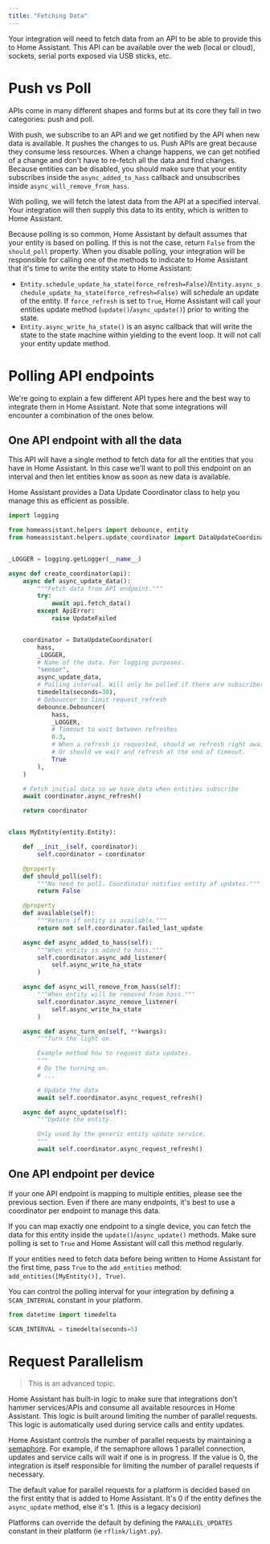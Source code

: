```yaml
---
title: "Fetching Data"
---
```


Your integration will need to fetch data from an API to be able to provide this to Home Assistant. This API can be available over the web (local or cloud), sockets, serial ports exposed via USB sticks, etc.

# Push vs Poll

APIs come in many different shapes and forms but at its core they fall in two categories: push and poll.

With push, we subscribe to an API and we get notified by the API when new data is available. It pushes the changes to us. Push APIs are great because they consume less resources. When a change happens, we can get notified of a change and don't have to re-fetch all the data and find changes. Because entities can be disabled, you should make sure that your entity subscribes inside the `async_added_to_hass` callback and unsubscribes inside `async_will_remove_from_hass`.

With polling, we will fetch the latest data from the API at a specified interval. Your integration will then supply this data to its entity, which is written to Home Assistant.

Because polling is so common, Home Assistant by default assumes that your entity is based on polling. If this is not the case, return `False` from the `should_poll` property. When you disable polling, your integration will be responsible for calling one of the methods to indicate to Home Assistant that it's time to write the entity state to Home Assistant:

- `Entity.schedule_update_ha_state(force_refresh=False)`/`Entity.async_schedule_update_ha_state(force_refresh=False)` will schedule an update of the entity. If `force_refresh` is set to `True`, Home Assistant will call your entities update method (`update()`/`async_update()`) prior to writing the state.
- `Entity.async_write_ha_state()` is an async callback that will write the state to the state machine within yielding to the event loop. It will not call your entity update method.

# Polling API endpoints

We're going to explain a few different API types here and the best way to integrate them in Home Assistant. Note that some integrations will encounter a combination of the ones below.

## One API endpoint with all the data

This API will have a single method to fetch data for all the entities that you have in Home Assistant. In this case we'll want to poll this endpoint on an interval and then let entities know as soon as new data is available.

Home Assistant provides a Data Update Coordinator class to help you manage this as efficient as possible.

```python
import logging

from homeassistant.helpers import debounce, entity
from homeassistant.helpers.update_coordinator import DataUpdateCoordinator, UpdateFailed


_LOGGER = logging.getLogger(__name__)

async def create_coordinator(api):
    async def async_update_data():
        """Fetch data from API endpoint."""
        try:
            await api.fetch_data()
        except ApiError:
            raise UpdateFailed


    coordinator = DataUpdateCoordinator(
        hass,
        _LOGGER,
        # Name of the data. For logging purposes.
        "sensor",
        async_update_data,
        # Polling interval. Will only be polled if there are subscribers.
        timedelta(seconds=30),
        # Debouncer to limit request_refresh
        debounce.Debouncer(
            hass,
            _LOGGER,
            # Timeout to wait between refreshes
            0.3,
            # When a refresh is requested, should we refresh right await and then wait
            # Or should we wait and refresh at the end of timeout.
            True
        ),
    )

    # Fetch initial data so we have data when entities subscribe
    await coordinator.async_refresh()

    return coordinator


class MyEntity(entity.Entity):

    def __init__(self, coordinator):
        self.coordinator = coordinator

    @property
    def should_poll(self):
        """No need to poll. Coordinator notifies entity of updates."""
        return False

    @property
    def available(self):
        """Return if entity is available."""
        return not self.coordinator.failed_last_update

    async def async_added_to_hass(self):
        """When entity is added to hass."""
        self.coordinator.async_add_listener(
            self.async_write_ha_state
        )

    async def async_will_remove_from_hass(self):
        """When entity will be removed from hass."""
        self.coordinator.async_remove_listener(
            self.async_write_ha_state
        )

    async def async_turn_on(self, **kwargs):
        """Turn the light on.

        Example method how to request data updates.
        """
        # Do the turning on.
        # ...

        # Update the data
        await self.coordinator.async_request_refresh()

    async def async_update(self):
        """Update the entity.

        Only used by the generic entity update service.
        """
        await self.coordinator.async_request_refresh()
```

## One API endpoint per device

If your one API endpoint is mapping to multiple entities, please see the previous section. Even if there are many endpoints, it's best to use a coordinator per endpoint to manage this data.

If you can map exactly one endpoint to a single device, you can fetch the data for this entity inside the `update()`/`async_update()` methods. Make sure polling is set to `True` and Home Assistant will call this method regularly.

If your entities need to fetch data before being written to Home Assistant for the first time, pass `True` to the `add_entities` method: `add_entities([MyEntity()], True)`.

You can control the polling interval for your integration by defining a `SCAN_INTERVAL` constant in your platform.

```python
from datetime import timedelta

SCAN_INTERVAL = timedelta(seconds=5)
```

# Request Parallelism

> This is an advanced topic.

Home Assistant has built-in logic to make sure that integrations don't hammer services/APIs and consume all available resources in Home Assistant. This logic is built around limiting the number of parallel requests. This logic is automatically used during service calls and entity updates.

Home Assistant controls the number of parallel requests by maintaining a [semaphore](https://docs.python.org/3/library/asyncio-sync.html#asyncio.Semaphore). For example, if the semaphore allows 1 parallel connection, updates and service calls will wait if one is in progress. If the value is 0, the integration is itself responsible for limiting the number of parallel requests if necessary.

The default value for parallel requests for a platform is decided based on the first entity that is added to Home Assistant. It's 0 if the entity defines the `async_update` method, else it's 1. (this is a legacy decision)

Platforms can override the default by defining the `PARALLEL_UPDATES` constant in their platform (ie `rflink/light.py`).
